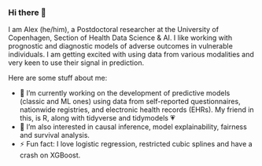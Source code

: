 ### Hi there 👋
I am Alex (he/him), a Postdoctoral researcher at the University of Copenhagen, Section of Health Data Science & AI. I like working with prognostic and diagnostic models of adverse outcomes in vulnerable individuals. I am getting excited with using data from various modalities and very keen to use their signal in prediction. 

Here are some stuff about me:

- 🔭 I’m currently working on the development of predictive models (classic and ML ones) using data from self-reported questionnaires, nationwide registries, and electronic health records (EHRs). My friend in this, is R, along with tidyverse and tidymodels :heartpulse:
- 🌱 I’m also interested in causal inference, model explainability, fairness and survival analysis.
- ⚡ Fun fact: I love logistic regression, restricted cubic splines and have a crash on XGBoost.
